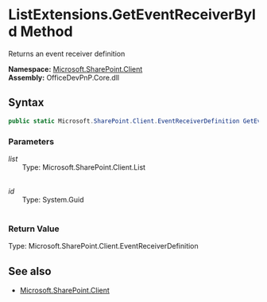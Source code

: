 # ListExtensions.GetEventReceiverById Method  
Returns an event receiver definition  

**Namespace:** [Microsoft.SharePoint.Client](Microsoft.SharePoint.Client.md)  
**Assembly:** OfficeDevPnP.Core.dll  
## Syntax
```C#
public static Microsoft.SharePoint.Client.EventReceiverDefinition GetEventReceiverById(List list, Guid id)
```
### Parameters
*list*  
&emsp;&emsp;Type: Microsoft.SharePoint.Client.List  
&emsp;&emsp;  
  
*id*  
&emsp;&emsp;Type: System.Guid  
&emsp;&emsp;  
  
### Return Value
Type: Microsoft.SharePoint.Client.EventReceiverDefinition  


## See also
- [Microsoft.SharePoint.Client](Microsoft.SharePoint.Client.md)
